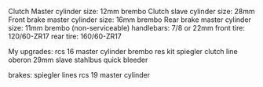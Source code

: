 Clutch Master cylinder size: 12mm brembo
Clutch slave cylinder size: 28mm
Front brake master cylinder size: 16mm brembo
Rear brake master cylinder size: 11mm brembo (non-serviceable)
handlebars: 7/8 or 22mm
front tire: 120/60-ZR17
rear tire: 160/60-ZR17


My upgrades:
rcs 16 master cylinder
brembo res kit
spiegler clutch line
oberon 29mm slave
stahlbus quick bleeder


brakes: 
spiegler lines
rcs 19 master cylinder